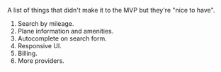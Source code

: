 A list of things that didn't make it to the MVP but they're "nice to have".

1. Search by mileage.
2. Plane information and amenities.
3. Autocomplete on search form.
4. Responsive UI.
5. Billing.
6. More providers.
